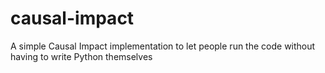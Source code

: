 # causal-impact
A simple Causal Impact implementation to let people run the code without having to write Python themselves
